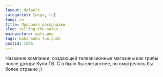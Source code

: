 ```yaml
---
layout: default
categories: [mega, ru]
lang: ru
title: Продавая распродажи
slug: selling-the-sales
mainpicture: qptv.png
tags: baka-baka fun punk 
postid: 1506
---
```



Название компании, создающей телевизионные магазины как грибы после дождя: Купи ТВ. С π было бы элегантнее, но смотрелось бы более странно ;)